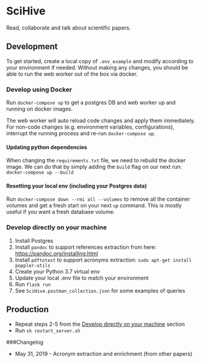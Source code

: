 # SciHive 

Read, collaborate and talk about scientific papers.

## Development
To get started, create a local copy of `.env_example` and modify according to your environment if needed.
Without making any changes, you should be able to run the web worker out of the box via docker. 

### Develop using Docker
Run `docker-compose up` to get a postgres DB and web worker up and running on docker images.

The web worker will auto reload code changes and apply them immediately. For non-code 
changes (e.g. environment variables, configurations), interrupt the running process and re-run `docker-compose up`.

#### Updating python dependencies
When changing the `requirements.txt` file, we need to rebuild the docker image. We can do that by
simply adding the `build` flag on our next run: `docker-compose up --build` 

#### Resetting your local env (including your Postgres data)
Run `docker-compose down --rmi all --volumes` to remove all the container volumes and get 
a fresh start on your next `up` command. This is mostly useful if you want a fresh database volume.

### Develop directly on your machine
1. Install Postgres
1. Install `pandoc` to support references extraction from here: https://pandoc.org/installing.html
1. Install `pdftotext` to support acronyms extraction: `sudo apt-get install poppler-utils`
1. Create your Python 3.7 virtual env
1. Update your local .env file to match your environment 
1. Run `flask run`
1. See `SciHive.postman_collection.json` for some examples of queries


## Production
- Repeat steps 2-5 from the [Develop directly on your machine](#develop-directly-on-your-machine) section
- Run `sh restart_server.sh`

###Changelog

- May 31, 2019 - Acronym extraction and enrichment (from other papers)